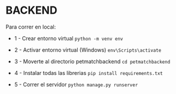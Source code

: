 # BACKEND

Para correr en local:
* 1 - Crear entorno virtual
``python -m venv env``

* 2 - Activar entorno virtual (Windows)
``env\Scripts\activate``

* 3 - Moverte al directorio petmatchbackend
``cd petmatchbackend``

* 4 - Instalar todas las librerias
``pip install requirements.txt``

* 5 - Correr el servidor
``python manage.py runserver``

